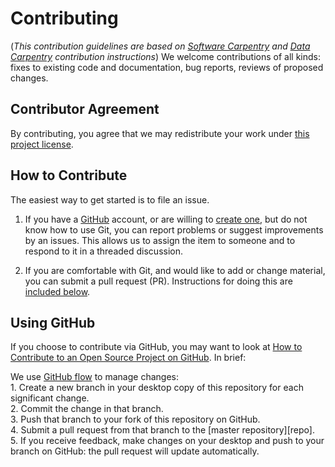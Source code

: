 # Contributing

(*This contribution guidelines are based on [Software Carpentry][swc-site] and [Data Carpentry][dc-site] contribution instructions*)
We welcome contributions of all kinds:
fixes to existing code and documentation,
bug reports,
reviews of proposed changes.

## Contributor Agreement

By contributing,
you agree that we may redistribute your work under [this project license](LICENSE).

## How to Contribute

The easiest way to get started is to file an issue. 

1.  If you have a [GitHub][github] account,
    or are willing to [create one][github-join],
    but do not know how to use Git,
    you can report problems or suggest improvements by an issues.
    This allows us to assign the item to someone
    and to respond to it in a threaded discussion.

2.  If you are comfortable with Git,
    and would like to add or change material,
    you can submit a pull request (PR).
    Instructions for doing this are [included below](#using-github).



## Using GitHub

If you choose to contribute via GitHub,
you may want to look at
[How to Contribute to an Open Source Project on GitHub][how-contribute].
In brief:

We use [GitHub flow][github-flow] to manage changes: <br>
    1.  Create a new branch in your desktop copy of this repository for each significant change.<br>
    2.  Commit the change in that branch.<br>
    3.  Push that branch to your fork of this repository on GitHub.<br>
    4.  Submit a pull request from that branch to the [master repository][repo].<br>
    5.  If you receive feedback,
        make changes on your desktop and push to your branch on GitHub:
        the pull request will update automatically.


[contact]: mailto:lawr@landcareresearch.co.nz

[dc-site]: http://datacarpentry.org/
[github]: http://github.com
[github-flow]: https://guides.github.com/introduction/flow/
[github-join]: https://github.com/join
[how-contribute]: https://egghead.io/series/how-to-contribute-to-an-open-source-project-on-github
[swc-site]: http://software-carpentry.org/
